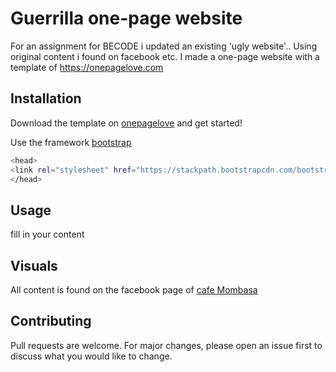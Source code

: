 # Guerrilla one-page website

For an assignment for BECODE i updated an existing 'ugly website'.. Using original content i found on facebook etc. 
I made a one-page website with a template of https://onepagelove.com


## Installation

Download the template on [onepagelove](https://onepagelove.com/resto) and get started!

Use the framework [bootstrap](https://getbootstrap.com/docs/4.3/getting-started/introduction/) 

```bash
<head>
<link rel="stylesheet" href="https://stackpath.bootstrapcdn.com/bootstrap/4.3.1/css/bootstrap.min.css" integrity="sha384-ggOyR0iXCbMQv3Xipma34MD+dH/1fQ784/j6cY/iJTQUOhcWr7x9JvoRxT2MZw1T" crossorigin="anonymous">
</head>
```

## Usage
fill in your content 


## Visuals
All content is found on the facebook page of [cafe Mombasa](https://www.facebook.com/Caf%C3%A9-Mombasa-171546142888541/)

## Contributing
Pull requests are welcome. For major changes, please open an issue first to discuss what you would like to change.



